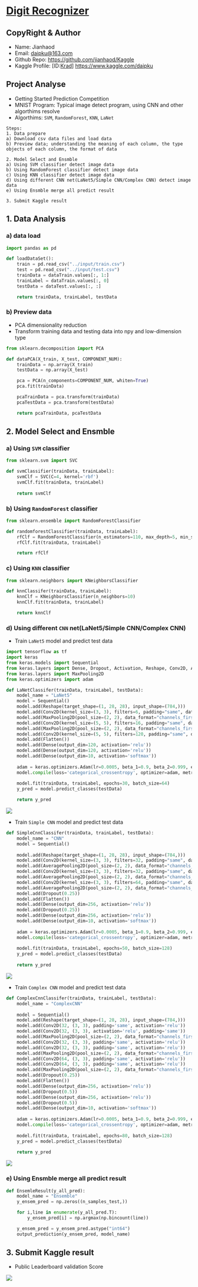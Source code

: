 # [**Digit Recognizer**](https://www.kaggle.com/c/digit-recognizer)

## CopyRight & Author

* Name: Jianhaod
* Email: daipku@163.com 
* Github Repo: https://github.com/jianhaod/Kaggle 
* Kaggle Profile: [ID:[Krad](https://www.kaggle.com/daipku)] https://www.kaggle.com/daipku

## Project Analyse

* Getting Started Prediction Competition
* MNIST Program: Typical image detect program, using CNN and other algorthims resolve    
* Algorthims: `SVM`, `RandomForest`, `KNN`, `LaNet`

```
Steps: 
1. Data prepare
a) Download csv data files and load data
b) Preview data; understanding the meaning of each column, the type objects of each column, the format of data

2. Model Select and Ensmble  
a) Using SVM classifier detect image data
b) Using RandomForest classifier detect image data  
c) Using KNN classifier detect image data
d) Using different CNN net(LaNet5/Simple CNN/Complex CNN) detect image data   
e) Using Ensmble merge all predict result   

3. Submit Kaggle result

```

## 1. Data Analysis

### a) data load

```python
import pandas as pd

def loadDataSet():
    train = pd.read_csv("../input/train.csv")
    test = pd.read_csv("../input/test.csv")
    trainData = dataTrain.values[:, 1:]
    trainLabel = dataTrain.values[:, 0]
    testData = dataTest.values[:, :]

    return trainData, trainLabel, testData
```

### b) Preview data  
* PCA dimensionality reduction   
* Transform training data and testing data into npy and low-dimension type   

```python
from sklearn.decomposition import PCA

def dataPCA(X_train, X_test, COMPONENT_NUM):
    trainData = np.array(X_train)
    testData = np.array(X_test)

    pca = PCA(n_components=COMPONENT_NUM, whiten=True)
    pca.fit(trainData)

    pcaTrainData = pca.transform(trainData)
    pcaTestData = pca.transform(testData)

    return pcaTrainData, pcaTestData
```


## 2. Model Select and Ensmble  

### a) Using `SVM` classifier  

```python
from sklearn.svm import SVC

def svmClassifier(trainData, trainLabel):
    svmClf = SVC(C=4, kernel='rbf')
    svmClf.fit(trainData, trainLabel)
    
    return svmClf
```

### b) Using `RandomForest` classifier

```python
from sklearn.ensemble import RandomForestClassifier

def randomforestClassifier(trainData, trainLabel):
    rfClf = RandomForestClassifier(n_estimators=110, max_depth=5, min_samples_split=2, min_samples_leaf=1, random_state=34)
    rfClf.fit(trainData, trainLabel)

    return rfClf
```

### c) Using `KNN` classifier  

```python
from sklearn.neighbors import KNeighborsClassifier

def knnClassifer(trainData, trainLabel):
    knnClf = KNeighborsClassifier(n_neighbors=10)
    knnClf.fit(trainData, trainLabel)

    return knnClf
```

### d) Using different `CNN` net(LaNet5/Simple CNN/Complex CNN) 

* Train `LaNet5` model and predict test data  

```python
import tensorflow as tf
import keras
from keras.models import Sequential
from keras.layers import Dense, Dropout, Activation, Reshape, Conv2D, AveragePooling2D, Flatten
from keras.layers import MaxPooling2D
from keras.optimizers import adam

def LaNetClassifer(trainData, trainLabel, testData):
    model_name = "LaNet5"
    model = Sequential()
    model.add(Reshape(target_shape=(1, 28, 28), input_shape=(784,)))
    model.add(Conv2D(kernel_size=(3, 3), filters=6, padding="same", data_format="channels_first", kernel_initializer="uniform", use_bias=False))
    model.add(MaxPooling2D(pool_size=(2, 2), data_format="channels_first"))
    model.add(Conv2D(kernel_size=(5, 5), filters=16, padding="same", data_format="channels_first", kernel_initializer="uniform", use_bias=False))
    model.add(MaxPooling2D(pool_size=(2, 2), data_format="channels_first"))
    model.add(Conv2D(kernel_size=(5, 5), filters=120, padding="same", data_format="channels_first", kernel_initializer="uniform", use_bias=False))
    model.add(Flatten())
    model.add(Dense(output_dim=120, activation='relu'))
    model.add(Dense(output_dim=120, activation='relu'))
    model.add(Dense(output_dim=10, activation='softmax'))
    
    adam = keras.optimizers.Adam(lr=0.0005, beta_1=0.9, beta_2=0.999, epsilon=1e-08)
    model.compile(loss='categorical_crossentropy', optimizer=adam, metrics=['accuracy'])
    
    model.fit(trainData, trainLabel, epochs=30, batch_size=64)
    y_pred = model.predict_classes(testData)

    return y_pred
```

![](/1.3_DigitRecognizer/images/LaNetTrain.JPG)  

* Train `Simple CNN` model and predict test data  

```python
def SimpleCnnClassifer(trainData, trainLabel, testData):
    model_name = "CNN"
    model = Sequential()
    
    model.add(Reshape(target_shape=(1, 28, 28), input_shape=(784,)))
    model.add(Conv2D(kernel_size=(3, 3), filters=32, padding="same", data_format="channels_first", kernel_initializer="uniform", use_bias=False))
    model.add(AveragePooling2D(pool_size=(2, 2), data_format="channels_first"))
    model.add(Conv2D(kernel_size=(3, 3), filters=32, padding="same", data_format="channels_first", kernel_initializer="uniform", use_bias=False))
    model.add(AveragePooling2D(pool_size=(2, 2), data_format="channels_first"))
    model.add(Conv2D(kernel_size=(3, 3), filters=64, padding="same", data_format="channels_first", kernel_initializer="uniform", use_bias=False))
    model.add(AveragePooling2D(pool_size=(2, 2), data_format="channels_first"))
    model.add(Dropout(0.25))
    model.add(Flatten())
    model.add(Dense(output_dim=256, activation='relu'))
    model.add(Dropout(0.25))
    model.add(Dense(output_dim=256, activation='relu'))
    model.add(Dense(output_dim=10, activation='softmax'))
    
    adam = keras.optimizers.Adam(lr=0.0005, beta_1=0.9, beta_2=0.999, epsilon=1e-08)
    model.compile(loss='categorical_crossentropy', optimizer=adam, metrics=['accuracy'])
    
    model.fit(trainData, trainLabel, epochs=50, batch_size=128)
    y_pred = model.predict_classes(testData)
   
    return y_pred
```

![](/1.3_DigitRecognizer/images/SimpleCNNTrain.JPG)  

* Train `Complex CNN` model and predict test data  

```python
def ComplexCnnClassifer(trainData, trainLabel, testData):
    model_name = "ComplexCNN"
    
    model = Sequential()
    model.add(Reshape(target_shape=(1, 28, 28), input_shape=(784,)))
    model.add(Conv2D(32, (3, 3), padding='same', activation='relu'))
    model.add(Conv2D(32, (3, 3), activation='relu', padding='same'))
    model.add(MaxPooling2D(pool_size=(2, 2), data_format="channels_first"))
    model.add(Conv2D(32, (3, 3), padding='same', activation='relu'))
    model.add(Conv2D(32, (3, 3), padding='same', activation='relu'))
    model.add(MaxPooling2D(pool_size=(2, 2), data_format="channels_first"))
    model.add(Conv2D(64, (3, 3), padding='same', activation='relu'))
    model.add(Conv2D(64, (3, 3), padding='same', activation='relu'))
    model.add(MaxPooling2D(pool_size=(2, 2), data_format="channels_first"))
    model.add(Dropout(0.25))
    model.add(Flatten())
    model.add(Dense(output_dim=256, activation='relu'))
    model.add(Dropout(0.5))
    model.add(Dense(output_dim=256, activation='relu'))
    model.add(Dropout(0.5))
    model.add(Dense(output_dim=10, activation='softmax'))
    
    adam = keras.optimizers.Adam(lr=0.0005, beta_1=0.9, beta_2=0.999, epsilon=1e-08)
    model.compile(loss='categorical_crossentropy', optimizer=adam, metrics=['accuracy'])
    
    model.fit(trainData, trainLabel, epochs=80, batch_size=128)
    y_pred = model.predict_classes(testData)
   
    return y_pred
```

![](/1.3_DigitRecognizer/images/ComplexCNNTrain.JPG)

### e) Using Ensmble merge all predict result

```python
def EnsemleResult(y_all_pred):
    model_name = "Ensemble"
    y_ensem_pred = np.zeros((n_samples_test,))

    for i,line in enumerate(y_all_pred.T):
        y_ensem_pred[i] = np.argmax(np.bincount(line))

    y_ensem_pred = y_ensem_pred.astype("int64")
    output_prediction(y_ensem_pred, model_name)
```

## 3. Submit Kaggle result

* Public Leaderboard validation Score

![](/1.2_HousePrices/images/DigitRecognizer_submit_result.JPG)

